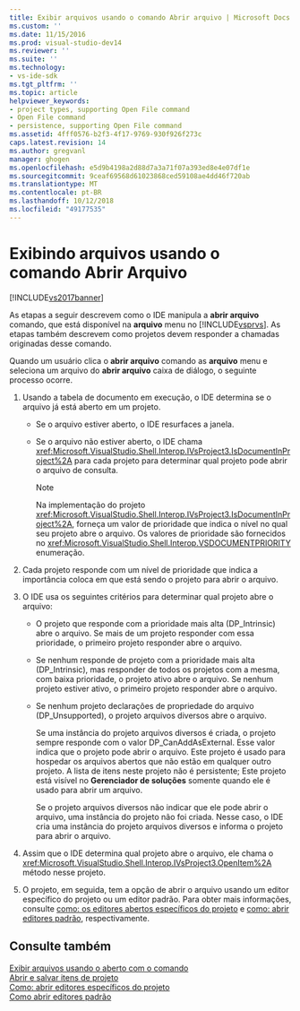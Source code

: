 ```yaml
---
title: Exibir arquivos usando o comando Abrir arquivo | Microsoft Docs
ms.custom: ''
ms.date: 11/15/2016
ms.prod: visual-studio-dev14
ms.reviewer: ''
ms.suite: ''
ms.technology:
- vs-ide-sdk
ms.tgt_pltfrm: ''
ms.topic: article
helpviewer_keywords:
- project types, supporting Open File command
- Open File command
- persistence, supporting Open File command
ms.assetid: 4fff0576-b2f3-4f17-9769-930f926f273c
caps.latest.revision: 14
ms.author: gregvanl
manager: ghogen
ms.openlocfilehash: e5d9b4198a2d88d7a3a71f07a393ed8e4e07df1e
ms.sourcegitcommit: 9ceaf69568d61023868ced59108ae4dd46f720ab
ms.translationtype: MT
ms.contentlocale: pt-BR
ms.lasthandoff: 10/12/2018
ms.locfileid: "49177535"
---
```

# <a name="displaying-files-by-using-the-open-file-command"></a>Exibindo arquivos usando o comando Abrir Arquivo
[!INCLUDE[vs2017banner](../../includes/vs2017banner.md)]

As etapas a seguir descrevem como o IDE manipula a **abrir arquivo** comando, que está disponível na **arquivo** menu no [!INCLUDE[vsprvs](../../includes/vsprvs-md.md)]. As etapas também descrevem como projetos devem responder a chamadas originadas desse comando.  
  
 Quando um usuário clica o **abrir arquivo** comando as **arquivo** menu e seleciona um arquivo do **abrir arquivo** caixa de diálogo, o seguinte processo ocorre.  
  
1.  Usando a tabela de documento em execução, o IDE determina se o arquivo já está aberto em um projeto.  
  
    -   Se o arquivo estiver aberto, o IDE resurfaces a janela.  
  
    -   Se o arquivo não estiver aberto, o IDE chama <xref:Microsoft.VisualStudio.Shell.Interop.IVsProject3.IsDocumentInProject%2A> para cada projeto para determinar qual projeto pode abrir o arquivo de consulta.  
  
        > [!NOTE]
        >  Na implementação do projeto <xref:Microsoft.VisualStudio.Shell.Interop.IVsProject3.IsDocumentInProject%2A>, forneça um valor de prioridade que indica o nível no qual seu projeto abre o arquivo. Os valores de prioridade são fornecidos no <xref:Microsoft.VisualStudio.Shell.Interop.VSDOCUMENTPRIORITY> enumeração.  
  
2.  Cada projeto responde com um nível de prioridade que indica a importância coloca em que está sendo o projeto para abrir o arquivo.  
  
3.  O IDE usa os seguintes critérios para determinar qual projeto abre o arquivo:  
  
    -   O projeto que responde com a prioridade mais alta (DP_Intrinsic) abre o arquivo. Se mais de um projeto responder com essa prioridade, o primeiro projeto responder abre o arquivo.  
  
    -   Se nenhum responde de projeto com a prioridade mais alta (DP_Intrinsic), mas responder de todos os projetos com a mesma, com baixa prioridade, o projeto ativo abre o arquivo. Se nenhum projeto estiver ativo, o primeiro projeto responder abre o arquivo.  
  
    -   Se nenhum projeto declarações de propriedade do arquivo (DP_Unsupported), o projeto arquivos diversos abre o arquivo.  
  
         Se uma instância do projeto arquivos diversos é criada, o projeto sempre responde com o valor DP_CanAddAsExternal. Esse valor indica que o projeto pode abrir o arquivo. Este projeto é usado para hospedar os arquivos abertos que não estão em qualquer outro projeto. A lista de itens neste projeto não é persistente; Este projeto está visível no **Gerenciador de soluções** somente quando ele é usado para abrir um arquivo.  
  
         Se o projeto arquivos diversos não indicar que ele pode abrir o arquivo, uma instância do projeto não foi criada. Nesse caso, o IDE cria uma instância do projeto arquivos diversos e informa o projeto para abrir o arquivo.  
  
4.  Assim que o IDE determina qual projeto abre o arquivo, ele chama o <xref:Microsoft.VisualStudio.Shell.Interop.IVsProject3.OpenItem%2A> método nesse projeto.  
  
5.  O projeto, em seguida, tem a opção de abrir o arquivo usando um editor específico do projeto ou um editor padrão. Para obter mais informações, consulte [como: os editores abertos específicos do projeto](../../extensibility/how-to-open-project-specific-editors.md) e [como: abrir editores padrão](../../extensibility/how-to-open-standard-editors.md), respectivamente.  
  
## <a name="see-also"></a>Consulte também  
 [Exibir arquivos usando o aberto com o comando](../../extensibility/internals/displaying-files-by-using-the-open-with-command.md)   
 [Abrir e salvar itens de projeto](../../extensibility/internals/opening-and-saving-project-items.md)   
 [Como: abrir editores específicos do projeto](../../extensibility/how-to-open-project-specific-editors.md)   
 [Como abrir editores padrão](../../extensibility/how-to-open-standard-editors.md)

